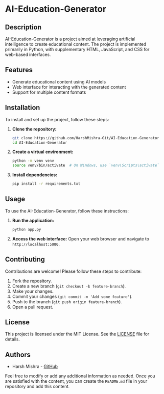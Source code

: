 # AI-Education-Generator

## Description
AI-Education-Generator is a project aimed at leveraging artificial intelligence to create educational content. The project is implemented primarily in Python, with supplementary HTML, JavaScript, and CSS for web-based interfaces.

## Features
- Generate educational content using AI models
- Web interface for interacting with the generated content
- Support for multiple content formats

## Installation
To install and set up the project, follow these steps:

1. **Clone the repository:**
   ```bash
   git clone https://github.com/HarshMishra-Git/AI-Education-Generator.git
   cd AI-Education-Generator
   ```

2. **Create a virtual environment:**
   ```bash
   python -m venv venv
   source venv/bin/activate  # On Windows, use `venv\Scripts\activate`
   ```

3. **Install dependencies:**
   ```bash
   pip install -r requirements.txt
   ```

## Usage
To use the AI-Education-Generator, follow these instructions:

1. **Run the application:**
   ```bash
   python app.py
   ```

2. **Access the web interface:**
   Open your web browser and navigate to `http://localhost:5000`.

## Contributing
Contributions are welcome! Please follow these steps to contribute:

1. Fork the repository.
2. Create a new branch (`git checkout -b feature-branch`).
3. Make your changes.
4. Commit your changes (`git commit -m 'Add some feature'`).
5. Push to the branch (`git push origin feature-branch`).
6. Open a pull request.

## License
This project is licensed under the MIT License. See the [LICENSE](LICENSE) file for details.

## Authors
- Harsh Mishra - [GitHub](https://github.com/HarshMishra-Git)

Feel free to modify or add any additional information as needed. Once you are satisfied with the content, you can create the `README.md` file in your repository and add this content.
